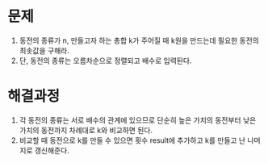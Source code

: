 # 문제

1. 동전의 종류가 n, 만들고자 하는 총합 k가 주어질 때 k원을 만드는데 필요한 동전의 최솟값을 구해라.
2. 단, 동전의 종류는 오름차순으로 정렬되고 배수로 입력된다.



# 해결과정

1. 각 동전의 종류는 서로 배수의 관계에 있으므로 단순히 높은 가치의 동전부터 낮은 가치의 동전까지 차례대로 k와 비교하면 된다.
2. 비교할 때 동전으로 k를 만들 수 있으면 횟수 result에 추가하고 k를 만들고 난 나머지로 갱신해준다.

